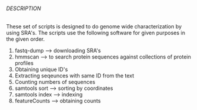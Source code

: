###### DESCRIPTION

These set of scripts is designed to do genome wide characterization by using SRA's. The scripts use the following software for given purposes in the given order.

1. fastq-dump --> downloading SRA's
2. hmmscan --> to search protein sequences against collections of protein profiles
3. Obtaining unique ID's
4. Extracting seqeunces with same ID from the text
5. Counting numbers of sequences
6. samtools sort --> sorting by coordinates
7. samtools index --> indexing
8. featureCounts --> obtaining counts
